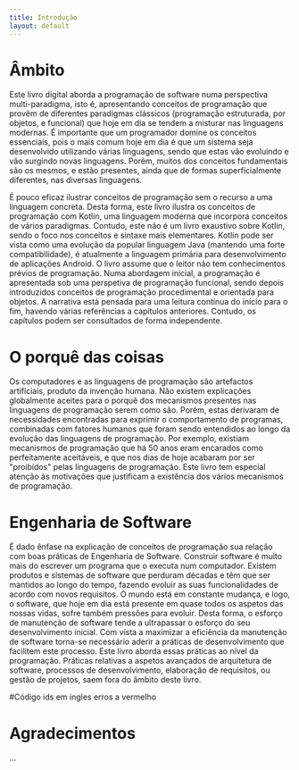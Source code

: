 ```yaml
---
title: Introdução
layout: default
---
```



# Âmbito
Este livro digital aborda a programação de software numa perspectiva multi-paradigma,
isto é, apresentando conceitos de programação que provêm de diferentes paradigmas
clássicos (programação estruturada, por objetos, e funcional) que hoje em dia se
tendem a misturar nas linguagens modernas. É importante que um programador domine
os conceitos essenciais, pois o mais comum hoje em dia é que um sistema seja
desenvolvido utilizando várias linguagens, sendo que estas vão evoluindo e vão
surgindo novas linguagens. Porém, muitos dos conceitos fundamentais são os mesmos,
e estão presentes, ainda que de formas superficialmente diferentes, nas diversas
linguagens.

É pouco eficaz ilustrar conceitos de programação sem o recurso a uma
linguagem concreta. Desta forma, este livro ilustra os conceitos de programação
com Kotlin, uma linguagem moderna que incorpora conceitos de vários paradigmas.
Contudo, este não é um livro exaustivo sobre Kotlin, sendo o foco nos conceitos
e sintaxe mais elementares.
Kotlin pode ser vista como uma evolução da popular linguagem Java (mantendo uma forte compatibilidade),
é atualmente a linguagem primária para desenvolvimento de aplicações Android.
O livro assume que o leitor não tem conhecimentos prévios de programação.
Numa abordagem inicial, a programação é apresentada sob uma perspetiva de programação funcional, sendo depois introduzidos conceitos de programação procedimental e orientada para objetos. A narrativa está pensada para uma leitura contínua do início para o fim, havendo várias referências a capítulos anteriores. Contudo, os capítulos podem ser consultados de forma independente.

# O porquê das coisas
Os computadores e as linguagens de programação são artefactos artificiais, produto da invenção humana. Não existem explicações globalmente aceites para o porquê dos mecanismos presentes nas linguagens de programação serem como são. Porém, estas derivaram de necessidades encontradas para exprimir o comportamento de programas, combinadas com fatores humanos que foram sendo entendidos ao longo da evolução das linguagens de programação. Por exemplo, existiam mecanismos de programação que há 50 anos eram encarados como perfeitamente aceitáveis, e que nos dias de hoje acabaram por ser "proibídos" pelas linguagens de programação. Este livro tem especial atenção às motivações que justificam a existência dos vários mecanismos de programação.

# Engenharia de Software
É dado ênfase na explicação de conceitos de programação sua relação com boas
práticas de Engenharia de Software. Construir software é muito mais do escrever
um programa que o executa num computador. Existem produtos e sistemas de software
que perduram décadas e têm que ser mantidos ao longo do tempo, fazendo evoluir as
suas funcionalidades de acordo com novos requisitos. O mundo está em constante mudança,
e logo, o software, que hoje em dia está presente em quase todos os aspetos das nossas vidas,
sofre também pressões para evoluir.
Desta forma, o esforço de manutenção de software tende a ultrapassar o esforço
do seu desenvolvimento inicial. Com vista a maximizar a eficiência da manutenção de software
torna-se necessário aderir a práticas de desenvolvimento que facilitem este processo.
Este livro aborda essas práticas ao nível da programação.
Práticas relativas a aspetos avançados de arquitetura de software,
processos de desenvolvimento, elaboração de requisitos, ou gestão de projetos,
saem fora do âmbito deste livro.

#Código
ids em ingles
erros a vermelho


# Agradecimentos
...
